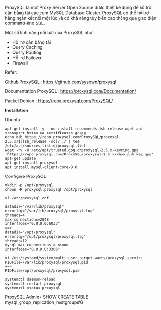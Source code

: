 ProxySQL là một Proxy Server Open Source được thiết kế dùng để hỗ trợ cân bằng tải các cụm MySQL Database Cluster. ProxySQL có thể hỗ trợ hàng ngàn kết nối một lúc và có khả năng tùy biến cao thông qua giao diện command-line SQL.

Một số tính năng nổi bật của ProxySQL như:
* Hỗ trợ cân bằng tải
* Query Caching
* Query Routing
* Hỗ trợ Failover
* Firewall

Refer:

Github ProxySQL : https://github.com/sysown/proxysql

Documentation ProxySQL : https://proxysql.com/Documentation/

Packet Debian : https://repo.proxysql.com/ProxySQL/

**Installation**

Ubuntu
```
apt-get install -y --no-install-recommends lsb-release wget apt-transport-https ca-certificates gnupg
echo deb https://repo.proxysql.com/ProxySQL/proxysql-2.5.x/$(lsb_release -sc)/ ./ | tee /etc/apt/sources.list.d/proxysql.list
wget -nv -O /etc/apt/trusted.gpg.d/proxysql-2.5.x-keyring.gpg 'https://repo.proxysql.com/ProxySQL/proxysql-2.5.x/repo_pub_key.gpg'
apt-get update
apt-get install proxysql
apt install mysql-client-core-8.0
```

Configure ProxySQL
```
mkdir -p /opt/proxysql
chown -R proxysql:proxysql /opt/proxysql

vi /etc/proxysql.cnf

datadir="/var/lib/proxysql"
errorlog="/var/lib/proxysql/proxysql.log"
threads=4
max_connections=2048
interfaces="0.0.0.0:6033"
==>
datadir="/opt/proxysql"
errorlog="/opt/proxysql/proxysql.log"
threads=12
mysql-max_connections = 65000
interfaces="0.0.0.0:3306"

vi /etc/systemd/system/multi-user.target.wants/proxysql.service
PIDFile=/var/lib/proxysql/proxysql.pid
==>
PIDFile=/opt/proxysql/proxysql.pid

systemctl daemon-reload
systemctl restart proxysql
systemctl status proxysql
```








ProxySQL Admin> SHOW CREATE TABLE mysql_group_replication_hostgroups\G



